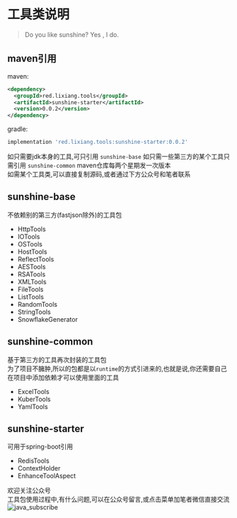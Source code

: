 # 工具类说明

> Do you like sunshine?  Yes , I do.

## maven引用
maven:  
```xml
<dependency>
  <groupId>red.lixiang.tools</groupId>
  <artifactId>sunshine-starter</artifactId>
  <version>0.0.2</version>
</dependency>
```

gradle:
```groovy
implementation 'red.lixiang.tools:sunshine-starter:0.0.2'
```
如只需要jdk本身的工具,可只引用 `sunshine-base`
如只需一些第三方的某个工具只需引用 `sunshine-common`
maven仓库每两个星期发一次版本  
如需某个工具类,可以直接复制源码,或者通过下方公众号和笔者联系
## sunshine-base
不依赖别的第三方(fastjson除外)的工具包
- HttpTools
- IOTools
- OSTools
- HostTools
- ReflectTools
- AESTools
- RSATools
- XMLTools
- FileTools
- ListTools
- RandomTools
- StringTools
- SnowflakeGenerator
## sunshine-common
基于第三方的工具再次封装的工具包  
为了项目不臃肿,所以的包都是以`runtime`的方式引进来的,也就是说,你还需要自己在项目中添加依赖才可以使用里面的工具  
- ExcelTools
- KuberTools
- YamlTools
## sunshine-starter
可用于spring-boot引用 
- RedisTools
- ContextHolder  
- EnhanceToolAspect

欢迎关注公众号  
工具包使用过程中,有什么问题,可以在公众号留言,或点击菜单加笔者微信直接交流    
![java_subscribe](https://gitee.com/smeilknife/image1/raw/master/image/java_subscribe.jpg)